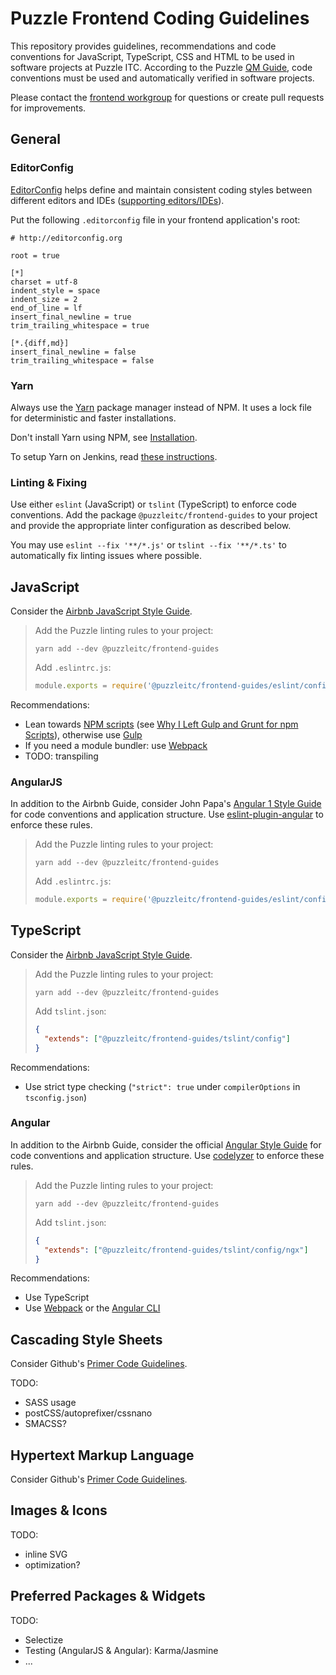 # Puzzle Frontend Coding Guidelines

This repository provides guidelines, recommendations and code conventions for JavaScript, TypeScript, CSS and HTML to be used in software projects at Puzzle ITC. According to the Puzzle [QM Guide](https://twiki.puzzle.ch/bin/view/Puzzle/CodeConventions), code conventions must be used and automatically verified in software projects.

Please contact the [frontend workgroup](https://twiki.puzzle.ch/bin/view/Puzzle/Frontend) for questions or create pull requests for improvements.


## General

### EditorConfig

[EditorConfig](http://editorconfig.org/) helps define and maintain consistent coding styles between different editors and IDEs ([supporting editors/IDEs](http://editorconfig.org/#download)).

Put the following ``.editorconfig`` file in your frontend application's root:

    # http://editorconfig.org

    root = true

    [*]
    charset = utf-8
    indent_style = space
    indent_size = 2
    end_of_line = lf
    insert_final_newline = true
    trim_trailing_whitespace = true

    [*.{diff,md}]
    insert_final_newline = false
    trim_trailing_whitespace = false

### Yarn

Always use the [Yarn](https://yarnpkg.com/) package manager instead of NPM. It uses a lock file for deterministic and faster installations.

Don't install Yarn using NPM, see [Installation](https://yarnpkg.com/en/docs/install).

To setup Yarn on Jenkins, read [these instructions](https://twiki.puzzle.ch/bin/view/Puzzle/Buildserver#Node_js_NPM_auf_Jenkins).

### Linting & Fixing

Use either `eslint` (JavaScript) or `tslint` (TypeScript) to enforce code conventions. Add the package `@puzzleitc/frontend-guides` to your project and provide the appropriate linter configuration as described below.

You may use `eslint --fix '**/*.js'` or `tslint --fix '**/*.ts'` to automatically fix linting issues where possible.


## JavaScript

Consider the [Airbnb JavaScript Style Guide](https://github.com/airbnb/javascript).

> Add the Puzzle linting rules to your project:
> ```
> yarn add --dev @puzzleitc/frontend-guides
> ```
>
> Add `.eslintrc.js`:
> ```js
> module.exports = require('@puzzleitc/frontend-guides/eslint/config');
> ```

Recommendations:

* Lean towards [NPM scripts](https://docs.npmjs.com/misc/scripts) (see [Why I Left Gulp and Grunt for npm Scripts](https://medium.freecodecamp.com/why-i-left-gulp-and-grunt-for-npm-scripts-3d6853dd22b8)), otherwise use [Gulp](http://gulpjs.com/)
* If you need a module bundler: use [Webpack](http://webpack.github.io/)
* TODO: transpiling

### AngularJS

In addition to the Airbnb Guide, consider John Papa's [Angular 1 Style Guide](https://github.com/johnpapa/angular-styleguide/tree/master/a1) for code conventions and application structure. Use [eslint-plugin-angular](https://github.com/Gillespie59/eslint-plugin-angular) to enforce these rules.

> Add the Puzzle linting rules to your project:
> ```
> yarn add --dev @puzzleitc/frontend-guides
> ```
>
> Add `.eslintrc.js`:
> ```js
> module.exports = require('@puzzleitc/frontend-guides/eslint/config/ng');
> ```


## TypeScript

Consider the [Airbnb JavaScript Style Guide](https://github.com/airbnb/javascript).

> Add the Puzzle linting rules to your project:
> ```
> yarn add --dev @puzzleitc/frontend-guides
> ```
>
> Add `tslint.json`:
> ```json
> {
>   "extends": ["@puzzleitc/frontend-guides/tslint/config"]
> }
> ```

Recommendations:

* Use strict type checking (`"strict": true` under `compilerOptions` in `tsconfig.json`)


### Angular

In addition to the Airbnb Guide, consider the official [Angular Style Guide](https://angular.io/guide/styleguide) for code conventions and application structure. Use [codelyzer](https://github.com/mgechev/codelyzer) to enforce these rules.

> Add the Puzzle linting rules to your project:
> ```
> yarn add --dev @puzzleitc/frontend-guides
> ```
>
> Add `tslint.json`:
> ```json
> {
>   "extends": ["@puzzleitc/frontend-guides/tslint/config/ngx"]
> }
> ```

Recommendations:

* Use TypeScript
* Use [Webpack](http://webpack.github.io/) or the [Angular CLI](https://github.com/angular/angular-cli)


## Cascading Style Sheets

Consider Github's [Primer Code Guidelines](http://primercss.io/guidelines/).

TODO:

* SASS usage
* postCSS/autoprefixer/cssnano
* SMACSS?


## Hypertext Markup Language

Consider Github's [Primer Code Guidelines](http://primercss.io/guidelines/).


## Images & Icons

TODO:

* inline SVG
* optimization?


## Preferred Packages & Widgets

TODO:

* Selectize
* Testing (AngularJS & Angular): Karma/Jasmine
* ...
